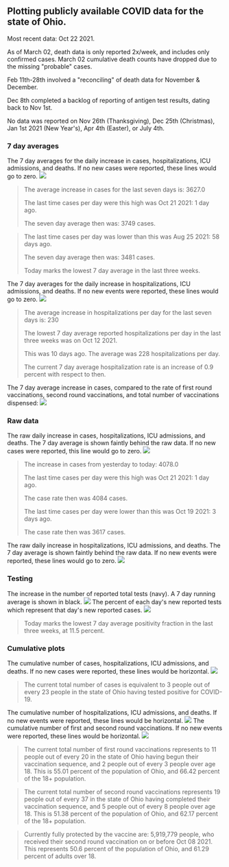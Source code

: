 ## Plotting publicly available COVID data for the state of Ohio. 

Most recent data: Oct 22 2021. 

As of March 02, death data is only reported 2x/week, and includes only confirmed cases. March 02 cumulative death counts have dropped due to the missing "probable" cases.

Feb 11th-28th involved a "reconciling" of death data for November & December.

Dec 8th completed a backlog of reporting of antigen test results, dating back to Nov 1st.

No data was reported on Nov 26th (Thanksgiving), Dec 25th (Christmas), Jan 1st 2021 (New Year's), Apr 4th (Easter), or July 4th.
### 7 day averages
The 7 day averages for the daily increase in cases, hospitalizations, ICU admissions, and deaths. If no new cases were reported, these lines would go to zero.
![](7dayaverage_cases.png)

>The average increase in cases for the last seven days is: 3627.0
>
>The last time cases per day were this high was Oct 21 2021: 1 day ago.
>
>The seven day average then was: 3749 cases.

>
>The last time cases per day was lower than this was Aug 25 2021: 58 days ago.
>
>The seven day average then was: 3481 cases.
>
>Today marks the lowest 7 day average in the last three weeks.

The 7 day averages for the daily increase in hospitalizations, ICU admissions, and deaths. If no new events were reported, these lines would go to zero.
![](7dayaverage_hospital.png)

>The average increase in hospitalizations per day for the last seven days is: 230
>
>The lowest 7 day average reported hospitalizations per day in the last three weeks was on Oct 12 2021.
>
>This was 10 days ago. The average was 228 hospitalizations per day.
>
>The current 7 day average hospitalization rate is an increase of 0.9 percent with respect to then.

The 7 day average increase in cases, compared to the rate of first round vaccinations, second round vaccinations, and total number of vaccinations dispensed:
![](DailyVaccinationsCases.png)

### Raw data
The raw daily increase in cases, hospitalizations, ICU admissions, and deaths. The 7 day average is shown faintly behind the raw data. If no new cases were reported, this line would go to zero.
![](DailyCases.png)

>The increase in cases from yesterday to today: 4078.0 
>
>The last time cases per day were this high was Oct 21 2021: 1 day ago. 
>
>The case rate then was 4084 cases.
>
>The last time cases per day were lower than this was Oct 19 2021: 3 days ago. 
>
>The case rate then was 3617 cases.

The raw daily increase in hospitalizations, ICU admissions, and deaths. The 7 day average is shown faintly behind the raw data. If no new events were reported, these lines would go to zero.
![](DailyHospitalizations.png)

### Testing

The increase in the number of reported total tests (navy). A 7 day running average is shown in black.
![](DailyTests.png)
The percent of each day's new reported tests which represent that day's new reported cases.
![](percentpositive_tests.png)

>Today marks the lowest 7 day average positivity fraction in the last three weeks, at 11.5 percent.

### Cumulative plots
The cumulative number of cases, hospitalizations, ICU admissions, and deaths. If no new cases were reported, these lines would be horizontal.
![](Cases.png)

>The current total number of cases is equivalent to 3 people out of every 23 people in the state of Ohio having tested positive for COVID-19.

The cumulative number of hospitalizations, ICU admissions, and deaths. If no new events were reported, these lines would be horizontal.
![](Hospitalizations.png)
The cumulative number of first and second round vaccinations. If no new events were reported, these lines would be horizontal.
![](Vaccinations.png)

>The current total number of first round vaccinations represents to 11 people out of every 20 in the state of Ohio having begun their vaccination sequence, and 2 people out of every 3 people over age 18.
 >This is 55.01 percent of the population of Ohio, and 66.42 percent of the 18+ population.

>The current total number of second round vaccinations represents 19 people out of every 37 in the state of Ohio having completed their vaccination sequence, and 5 people out of every 8 people over age 18. 
>This is 51.38 percent of the population of Ohio, and 62.17 percent of the 18+ population.

>Currently fully protected by the vaccine are: 5,919,779 people, who received their second round vaccination on or before Oct 08 2021.
>This represents 50.6 percent of the population of Ohio, and 61.29 percent of adults over 18.

